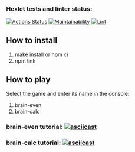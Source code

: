 ### Hexlet tests and linter status:

[![Actions Status](https://github.com/alekseyburn/frontend-project-lvl1/workflows/hexlet-check/badge.svg)](https://github.com/alekseyburn/frontend-project-lvl1/actions)
[![Maintainability](https://api.codeclimate.com/v1/badges/a99a88d28ad37a79dbf6/maintainability)](https://codeclimate.com/github/codeclimate/codeclimate/maintainability)
[![Lint](https://github.com/alekseyburn/frontend-project-lvl1/actions/workflows/lint.yml/badge.svg)](https://github.com/alekseyburn/frontend-project-lvl1/actions/workflows/lint.yml)

## How to install

1. make install or npm ci
2. npm link

## How to play

Select the game and enter its name in the console:

1. brain-even
2. brain-calc

### brain-even tutorial: [![asciicast](https://asciinema.org/a/HCL63EEKm8etXv2szhMmGARBp.svg)](https://asciinema.org/a/HCL63EEKm8etXv2szhMmGARBp)

### brain-calc tutorial: [![asciicast](https://asciinema.org/a/duua1xf34HWkbuhxV1U4gtEcP.svg)](https://asciinema.org/a/duua1xf34HWkbuhxV1U4gtEcP)
